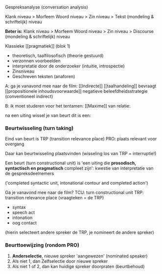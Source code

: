 Gespreksanalyse
(conversation analysis)

Klank niveau > Morfeem Woord niveau > Zin niveau > Tekst (mondeling & schriftelijk) niveau

**Beter is:**
Klank niveau > Morfeem Woord niveau > Zin niveau > Discourse (mondeling & schriftelijk) niveau


Klassieke [[pragmatiek]] (blok 1)
- theoretisch, taalfilosofisch (theorie gestuurd)
- verzonnen voorbeelden
- interpretatie door de onderzoeker (intuitie, introspectie)
- Zinsniveau
- Geschreven teksten (anaforen)


A: ga je vanavond mee naar de film:
[[Indirecte]] [[taalhandeling]]
bevraagt [[propositionele inhoudsvoorwaarde]]
negatieve beleefdheidsstrategie (conventioneel indirect)

B: ik moet studeren voor het tentamen:
[[Maxime]] van relatie:


na een uiting wissel je van beurt dit is een:
### Beurtwisseling (turn taking)
Eind van beurt is TRP (transition relevance place)
PRO: plaats relevant voor overgang

Daar kan beurtwisseling plaatsvinden (wisseling los van TRP = interruptie!)

Een beurt (turn constructional unit) is 'een uiting die **prosodisch, syntactisch en pragmatisch** compleet zijn': kwestie van interpretatie van de gespreksdeelnemers

('completed syntactic unit, intonational contour and completed action')



Ga je vanavond mee naar de film?
TCU: turn constructional unit
TRP: transition relevance place (vraagteken = de TRP)
- syntax
- speech act
- intonation
- oog contact

(hierin selecteert andere spreker de TRP, je nomineert de andere spreker)


### Beurttoewijzing (rondom PRO)
1. **Anderselectie**, nieuwe spreker 'aangewezen' (nominated speaker)
2. Als niet 1, dan Zelfselectie door nieuwe spreker
3. Als niet 1 of 2, dan kan huidige spreker doorpraten (beurtbehoud)




